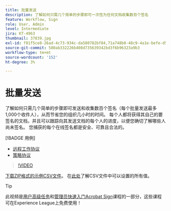 ```yaml
---
title: 批量发送
description: 了解如何只需几个简单的步骤即可一次性为任何文档收集数百个签名
feature: Workflow, Sign
role: User, Admin
level: Intermediate
jira: KT-4963
thumbnail: 37839.jpg
exl-id: f81f5ce8-26ad-4c73-934c-da580782bf84,71a748b0-48c9-4a1e-befe-d5f311d6c05e
source-git-commit: 580ab332226b408d735639342bd3f6b96323a9b3
workflow-type: tm+mt
source-wordcount: '152'
ht-degree: 3%

---
```


# 批量发送

了解如何只需几个简单的步骤即可发送和收集数百个签名（每个批量发送最多1,000个收件人），从而节省您的组织几小时的时间。 每个人都将获得其自己的要签名的文档，并且可以跟踪向其发送文档的每个人的进度，以便您确切了解哪些人尚未签名。 您捕获的每个在线签名都是安全、可靠且合法的。

[!BADGE 用例]

* [远程工作协议](https://experienceleague.adobe.com/docs/document-cloud-learn/sign-learning-hub/expand/recipes/gov/usecasegovtelework.html?lang=en)
* [策略协议](https://experienceleague.adobe.com/docs/document-cloud-learn/sign-learning-hub/expand/recipes/com/usecasecompolicy.html?lang=en)

>[!VIDEO](https://video.tv.adobe.com/v/33655?quality=12&learn=on&hidetitle=true)

[下载ZIP格式的示例CSV文件](../assets/sendInBulkSample.zip)。 在[此处](https://helpx.adobe.com/sign/adv-user/send-in-bulk/send-with-csv.html)了解CSV文件中可以设置的所有值。

>[!TIP]
>
此视频是[用户高级任务](https://experienceleague.adobe.com/?recommended=Sign-U-1-2020.3)和[管理员快速入门Acrobat Sign](https://experienceleague.adobe.com/?recommended=Sign-A-1-2020.2)课程的一部分，这些课程可在Experience League上免费使用！

